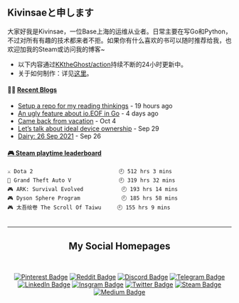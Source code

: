 ## Kivinsaeと申します

大家好我是Kivinsae，一位Base上海的运维从业者。日常主要在写Go和Python，不过对所有有趣的技术都来者不拒。如果你有什么喜欢的书可以随时推荐给我，也欢迎加我的Steam或访问我的博客~
- 以下内容通过[KKtheGhost/action](https://github.com/KKtheGhost/KKtheGhost/actions)持续不断的24小时更新中。
- 关于如何制作：详见[这里](https://github.com/KKtheGhost/KKtheGhost/blob/main/README.md)。

<table width="800px">
<tr valign="top" width="100%">

#### 🏋️‍♀️ <a href="https://kivinsae.com" target="_blank">**Recent Blogs**</a>

<!-- blog starts -->
* <a href='https://kivinsae.com/setup-a-repo-for-my-reading-thinkings-2ac10f5a50b0' target='_blank'>Setup a repo for my reading thinkings</a> - 19 hours ago
* <a href='https://kivinsae.com/an-ugly-feature-about-io-eof-in-go-3f7852fb8c73' target='_blank'>An ugly feature about io.EOF in Go</a> - 4 days ago
* <a href='https://kivinsae.com/came-back-from-vacation-94a129e2fd68' target='_blank'>Came back from vacation</a> - Oct 4
* <a href='https://kivinsae.com/lets-talk-about-ideal-device-ownership-4e1cb0deb5d0' target='_blank'>Let’s talk about ideal device ownership</a> - Sep 29
* <a href='https://kivinsae.com/dairy-26-sep-2021-30789c43af61' target='_blank'>Dairy: 26 Sep 2021</a> - Sep 26
<!-- blog ends -->

</tr>
<tr valign="top" width="100%">

 <!-- steam-box start -->
#### <a href="https://gist.github.com/61a2fc3a8dde9ab364f668096a1ebb06" target="_blank">🎮 Steam playtime leaderboard</a>
```text
⚔️ Dota 2                           🕘 512 hrs 3 mins
🚓 Grand Theft Auto V               🕘 319 hrs 32 mins
🎮 ARK: Survival Evolved            🕘 193 hrs 14 mins
🎮 Dyson Sphere Program             🕘 185 hrs 58 mins
🎮 太吾绘卷 The Scroll Of Taiwu     🕘 155 hrs 9 mins
```
<!-- Powered by https://github.com/YouEclipse/steam-box . -->
<!-- steam-box end -->

</tr>
<tr valign="top" width="100%">

 <!-- waka-box start -->
 <!-- waka-box end -->

</tr>
</table>

---
<div align="center">

## My Social Homepages
</div>
<div align="center">
<br>

[![Pinterest Badge](https://img.shields.io/badge/@kivinsae-red?style=for-the-badge&logo=pinterest&logoColor=white)](https://www.pinterest.com/kivinsae)
[![Reddit Badge](https://img.shields.io/badge/@kivinsae-orange?style=for-the-badge&logo=reddit&logoColor=white)](https://www.reddit.com/user/kivinsae)
[![Discord Badge](https://img.shields.io/badge/@kivinsae-yellow?style=for-the-badge&logo=discord&logoColor=black)](https://discordapp.com/users/kivinsae/)
[![Telegram Badge](https://img.shields.io/badge/@kivinsae-blue?style=for-the-badge&logo=telegram&logoColor=white)](https://t.me/kivinsae)
[![LinkedIn Badge](https://img.shields.io/badge/@kivinsae-navy?style=for-the-badge&logo=linkedin&logoColor=white)](https://www.linkedin.com/in/kivinsae/)
[![Insgram Badge](https://img.shields.io/badge/@kivinsae-purple?style=for-the-badge&logo=instagram&logoColor=pink)](https://www.instagram.com/kivinsae/)
[![Twitter Badge](https://img.shields.io/badge/@kivinsae-white?style=for-the-badge&logo=twitter&logoColor=blue)](https://twitter.com/kivinsaefang)
[![Steam Badge](https://img.shields.io/badge/@kivinsae-gray?style=for-the-badge&logo=steam&logoColor=white)](https://steamcommunity.com/id/kivinsae/)
[![Medium Badge](https://img.shields.io/badge/@kivinsae-black?style=for-the-badge&logo=medium&logoColor=white)](https://kivinsae.com)

</br>
</div>